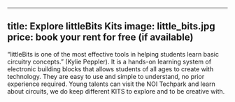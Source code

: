 

---
title: Explore littleBits Kits
image: little_bits.jpg
price: book your rent for free (if available)
---

“littleBits is one of the most effective tools in helping students learn basic circuitry concepts.” (Kylie Peppler).
It is a hands-on learning system of electronic building blocks that allows students of all ages to create with technology.
They are easy to use and simple to understand, no prior experience required. Young talents can visit the NOI Techpark and learn about circuits,
we do keep different KITS to explore and to be creative with.

<!--more--> 
